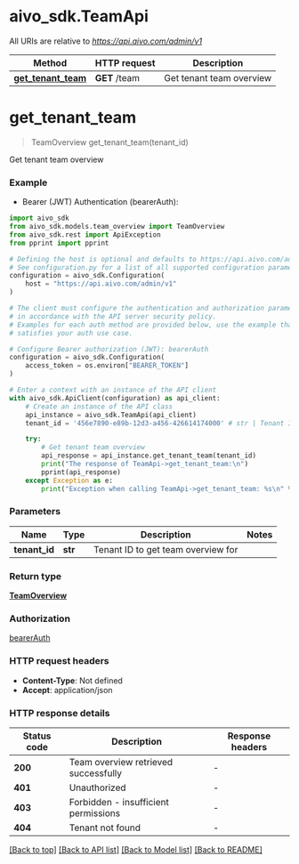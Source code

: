 # aivo_sdk.TeamApi

All URIs are relative to *https://api.aivo.com/admin/v1*

Method | HTTP request | Description
------------- | ------------- | -------------
[**get_tenant_team**](TeamApi.md#get_tenant_team) | **GET** /team | Get tenant team overview


# **get_tenant_team**
> TeamOverview get_tenant_team(tenant_id)

Get tenant team overview

### Example

* Bearer (JWT) Authentication (bearerAuth):

```python
import aivo_sdk
from aivo_sdk.models.team_overview import TeamOverview
from aivo_sdk.rest import ApiException
from pprint import pprint

# Defining the host is optional and defaults to https://api.aivo.com/admin/v1
# See configuration.py for a list of all supported configuration parameters.
configuration = aivo_sdk.Configuration(
    host = "https://api.aivo.com/admin/v1"
)

# The client must configure the authentication and authorization parameters
# in accordance with the API server security policy.
# Examples for each auth method are provided below, use the example that
# satisfies your auth use case.

# Configure Bearer authorization (JWT): bearerAuth
configuration = aivo_sdk.Configuration(
    access_token = os.environ["BEARER_TOKEN"]
)

# Enter a context with an instance of the API client
with aivo_sdk.ApiClient(configuration) as api_client:
    # Create an instance of the API class
    api_instance = aivo_sdk.TeamApi(api_client)
    tenant_id = '456e7890-e89b-12d3-a456-426614174000' # str | Tenant ID to get team overview for

    try:
        # Get tenant team overview
        api_response = api_instance.get_tenant_team(tenant_id)
        print("The response of TeamApi->get_tenant_team:\n")
        pprint(api_response)
    except Exception as e:
        print("Exception when calling TeamApi->get_tenant_team: %s\n" % e)
```



### Parameters


Name | Type | Description  | Notes
------------- | ------------- | ------------- | -------------
 **tenant_id** | **str**| Tenant ID to get team overview for | 

### Return type

[**TeamOverview**](TeamOverview.md)

### Authorization

[bearerAuth](../README.md#bearerAuth)

### HTTP request headers

 - **Content-Type**: Not defined
 - **Accept**: application/json

### HTTP response details

| Status code | Description | Response headers |
|-------------|-------------|------------------|
**200** | Team overview retrieved successfully |  -  |
**401** | Unauthorized |  -  |
**403** | Forbidden - insufficient permissions |  -  |
**404** | Tenant not found |  -  |

[[Back to top]](#) [[Back to API list]](../README.md#documentation-for-api-endpoints) [[Back to Model list]](../README.md#documentation-for-models) [[Back to README]](../README.md)

